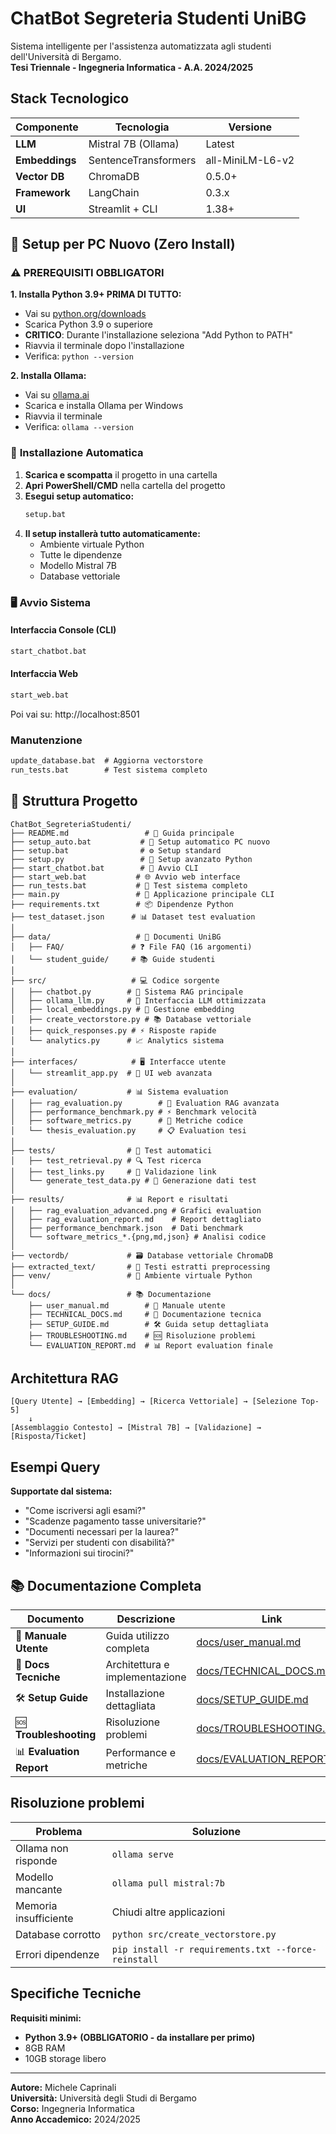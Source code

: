 # ChatBot Segreteria Studenti UniBG

Sistema intelligente per l'assistenza automatizzata agli studenti dell'Università di Bergamo.  
**Tesi Triennale - Ingegneria Informatica - A.A. 2024/2025**

## Stack Tecnologico

| Componente | Tecnologia | Versione |
|------------|------------|----------|
| **LLM** | Mistral 7B (Ollama) | Latest |
| **Embeddings** | SentenceTransformers | all-MiniLM-L6-v2 |
| **Vector DB** | ChromaDB | 0.5.0+ |
| **Framework** | LangChain | 0.3.x |
| **UI** | Streamlit + CLI | 1.38+ |

## 🚀 Setup per PC Nuovo (Zero Install)

### ⚠️ **PREREQUISITI OBBLIGATORI**

**1. Installa Python 3.9+ PRIMA DI TUTTO:**
- Vai su [python.org/downloads](https://www.python.org/downloads/)
- Scarica Python 3.9 o superiore  
- **CRITICO**: Durante l'installazione seleziona "Add Python to PATH"
- Riavvia il terminale dopo l'installazione
- Verifica: `python --version`

**2. Installa Ollama:**
- Vai su [ollama.ai](https://ollama.ai) 
- Scarica e installa Ollama per Windows
- Riavvia il terminale
- Verifica: `ollama --version`

### 🎯 **Installazione Automatica**

1. **Scarica e scompatta** il progetto in una cartella
2. **Apri PowerShell/CMD** nella cartella del progetto
3. **Esegui setup automatico:**
   ```cmd
   setup.bat
   ```
4. **Il setup installerà tutto automaticamente:**
   - Ambiente virtuale Python
   - Tutte le dipendenze
   - Modello Mistral 7B
   - Database vettoriale

### 🖥️ **Avvio Sistema**

#### Interfaccia Console (CLI)
```cmd
start_chatbot.bat
```

#### Interfaccia Web
```cmd
start_web.bat
```
Poi vai su: http://localhost:8501

### Manutenzione
```cmd
update_database.bat  # Aggiorna vectorstore
run_tests.bat        # Test sistema completo
```

## 📁 Struttura Progetto

```
ChatBot_SegreteriaStudenti/
├── README.md                 # 📖 Guida principale
├── setup_auto.bat           # 🚀 Setup automatico PC nuovo
├── setup.bat                # ⚙️ Setup standard
├── setup.py                 # 🐍 Setup avanzato Python
├── start_chatbot.bat        # 💬 Avvio CLI
├── start_web.bat           # 🌐 Avvio web interface
├── run_tests.bat           # 🧪 Test sistema completo
├── main.py                 # 🎯 Applicazione principale CLI
├── requirements.txt        # 📦 Dipendenze Python
├── test_dataset.json      # 📊 Dataset test evaluation
│
├── data/                   # 📄 Documenti UniBG
│   ├── FAQ/               # ❓ File FAQ (16 argomenti)
│   └── student_guide/     # 📚 Guide studenti
│
├── src/                   # 💻 Codice sorgente
│   ├── chatbot.py        # 🤖 Sistema RAG principale
│   ├── ollama_llm.py     # 🧠 Interfaccia LLM ottimizzata
│   ├── local_embeddings.py # 🔗 Gestione embedding
│   ├── create_vectorstore.py # 📚 Database vettoriale
│   ├── quick_responses.py # ⚡ Risposte rapide
│   └── analytics.py      # 📈 Analytics sistema
│
├── interfaces/            # 🖥️ Interfacce utente
│   └── streamlit_app.py  # 🎨 UI web avanzata
│
├── evaluation/           # 📊 Sistema evaluation
│   ├── rag_evaluation.py        # 🎯 Evaluation RAG avanzata
│   ├── performance_benchmark.py # ⚡ Benchmark velocità
│   ├── software_metrics.py      # 📐 Metriche codice
│   └── thesis_evaluation.py     # 📋 Evaluation tesi
│
├── tests/                # 🧪 Test automatici
│   ├── test_retrieval.py # 🔍 Test ricerca
│   ├── test_links.py     # 🔗 Validazione link
│   └── generate_test_data.py # 📝 Generazione dati test
│
├── results/              # 📊 Report e risultati
│   ├── rag_evaluation_advanced.png # Grafici evaluation
│   ├── rag_evaluation_report.md    # Report dettagliato
│   ├── performance_benchmark.json  # Dati benchmark
│   └── software_metrics_*.{png,md,json} # Analisi codice
│
├── vectordb/             # 🗃️ Database vettoriale ChromaDB
├── extracted_text/       # 📄 Testi estratti preprocessing
├── venv/                 # 🐍 Ambiente virtuale Python
│
└── docs/                 # 📚 Documentazione
    ├── user_manual.md        # 👤 Manuale utente
    ├── TECHNICAL_DOCS.md     # 🔧 Documentazione tecnica
    ├── SETUP_GUIDE.md        # 🛠️ Guida setup dettagliata
    ├── TROUBLESHOOTING.md    # 🆘 Risoluzione problemi
    └── EVALUATION_REPORT.md  # 📊 Report evaluation finale
```

## Architettura RAG

```
[Query Utente] → [Embedding] → [Ricerca Vettoriale] → [Selezione Top-5] 
    ↓
[Assemblaggio Contesto] → [Mistral 7B] → [Validazione] → [Risposta/Ticket]
```

## Esempi Query

**Supportate dal sistema:**
- "Come iscriversi agli esami?"
- "Scadenze pagamento tasse universitarie?"
- "Documenti necessari per la laurea?"
- "Servizi per studenti con disabilità?"
- "Informazioni sui tirocini?"

## 📚 Documentazione Completa

| Documento | Descrizione | Link |
|-----------|-------------|------|
| 👤 **Manuale Utente** | Guida utilizzo completa | [docs/user_manual.md](docs/user_manual.md) |
| 🔧 **Docs Tecniche** | Architettura e implementazione | [docs/TECHNICAL_DOCS.md](docs/TECHNICAL_DOCS.md) |
| 🛠️ **Setup Guide** | Installazione dettagliata | [docs/SETUP_GUIDE.md](docs/SETUP_GUIDE.md) |
| 🆘 **Troubleshooting** | Risoluzione problemi | [docs/TROUBLESHOOTING.md](docs/TROUBLESHOOTING.md) |
| 📊 **Evaluation Report** | Performance e metriche | [docs/EVALUATION_REPORT.md](docs/EVALUATION_REPORT.md) |

## Risoluzione problemi

| Problema | Soluzione |
|----------|-----------|
| Ollama non risponde | `ollama serve` |
| Modello mancante | `ollama pull mistral:7b` |
| Memoria insufficiente | Chiudi altre applicazioni |
| Database corrotto | `python src/create_vectorstore.py` |
| Errori dipendenze | `pip install -r requirements.txt --force-reinstall` |

## Specifiche Tecniche

**Requisiti minimi:**
- **Python 3.9+ (OBBLIGATORIO - da installare per primo)**
- 8GB RAM
- 10GB storage libero

---

**Autore:** Michele Caprinali  
**Università:** Università degli Studi di Bergamo  
**Corso:** Ingegneria Informatica  
**Anno Accademico:** 2024/2025